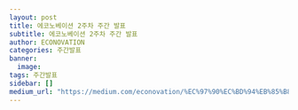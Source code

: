 ```yaml
---
layout: post
title: 에코노베이션 2주차 주간 발표
subtitle: 에코노베이션 2주차 주간 발표
author: ECONOVATION
categories: 주간발표
banner:
  image:
tags: 주간발표
sidebar: []
medium_url: "https://medium.com/econovation/%EC%97%90%EC%BD%94%EB%85%B8%EB%B2%A0%EC%9D%B4%EC%85%98-%EB%91%90%EB%B2%88%EC%A7%B8-%EC%A3%BC%EA%B0%84-%EB%B0%9C%ED%91%9C-98f8768afc7d"
---
```

